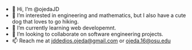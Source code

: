 - 👋 Hi, I’m @ojedaJD
- 👀 I’m interested in engineering and mathematics, but I also have a cute dog that loves to go hiking. 
- 🌱 I’m currently learning web developemnt. 
- 💞️ I’m looking to collaborate on software engineering projects. 
- 📫 Reach me at jddedios.ojeda@gmail.com or ojeda.16@osu.edu

<!---
ojedaJD/ojedaJD is a ✨ special ✨ repository because its `README.md` (this file) appears on your GitHub profile.
You can click the Preview link to take a look at your changes.
--->
